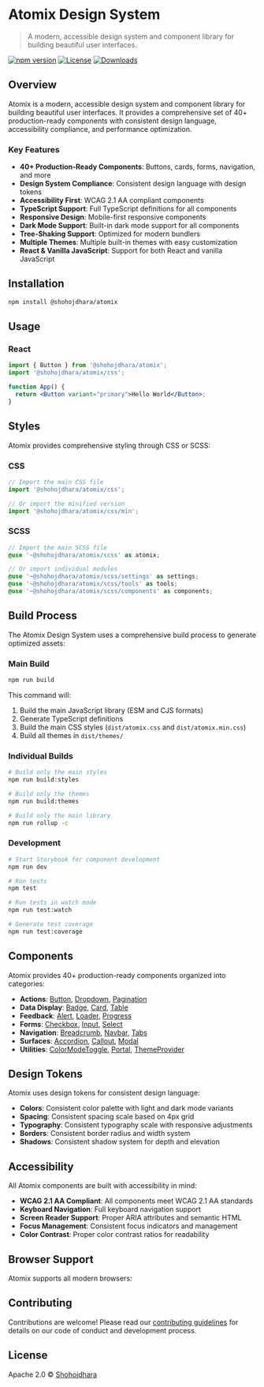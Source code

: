 # Atomix Design System

> A modern, accessible design system and component library for building beautiful user interfaces.

[![npm version](https://img.shields.io/npm/v/@shohojdhara/atomix)](https://www.npmjs.com/package/@shohojdhara/atomix)
[![License](https://img.shields.io/npm/l/@shohojdhara/atomix)](https://github.com/Shohojdhara/atomix/blob/main/LICENSE)
[![Downloads](https://img.shields.io/npm/dm/@shohojdhara/atomix)](https://www.npmjs.com/package/@shohojdhara/atomix)

## Overview

Atomix is a modern, accessible design system and component library for building beautiful user interfaces. It provides a comprehensive set of 40+ production-ready components with consistent design language, accessibility compliance, and performance optimization.

### Key Features

- **40+ Production-Ready Components**: Buttons, cards, forms, navigation, and more
- **Design System Compliance**: Consistent design language with design tokens
- **Accessibility First**: WCAG 2.1 AA compliant components
- **TypeScript Support**: Full TypeScript definitions for all components
- **Responsive Design**: Mobile-first responsive components
- **Dark Mode Support**: Built-in dark mode support for all components
- **Tree-Shaking Support**: Optimized for modern bundlers
- **Multiple Themes**: Multiple built-in themes with easy customization
- **React & Vanilla JavaScript**: Support for both React and vanilla JavaScript

## Installation

```bash
npm install @shohojdhara/atomix
```

## Usage

### React

```jsx
import { Button } from '@shohojdhara/atomix';
import '@shohojdhara/atomix/css';

function App() {
  return <Button variant="primary">Hello World</Button>;
}
```

## Styles

Atomix provides comprehensive styling through CSS or SCSS:

### CSS

```js
// Import the main CSS file
import '@shohojdhara/atomix/css';

// Or import the minified version
import '@shohojdhara/atomix/css/min';
```

### SCSS

```scss
// Import the main SCSS file
@use '~@shohojdhara/atomix/scss' as atomix;

// Or import individual modules
@use '~@shohojdhara/atomix/scss/settings' as settings;
@use '~@shohojdhara/atomix/scss/tools' as tools;
@use '~@shohojdhara/atomix/scss/components' as components;
```

## Build Process

The Atomix Design System uses a comprehensive build process to generate optimized assets:

### Main Build

```bash
npm run build
```

This command will:
1. Build the main JavaScript library (ESM and CJS formats)
2. Generate TypeScript definitions
3. Build the main CSS styles (`dist/atomix.css` and `dist/atomix.min.css`)
4. Build all themes in `dist/themes/`

### Individual Builds

```bash
# Build only the main styles
npm run build:styles

# Build only the themes
npm run build:themes

# Build only the main library
npm run rollup -c
```

### Development

```bash
# Start Storybook for component development
npm run dev

# Run tests
npm test

# Run tests in watch mode
npm run test:watch

# Generate test coverage
npm run test:coverage
```

## Components

Atomix provides 40+ production-ready components organized into categories:

- **Actions**: [Button](src/components/Button), [Dropdown](src/components/Dropdown), [Pagination](src/components/Pagination)
- **Data Display**: [Badge](src/components/Badge), [Card](src/components/Card), [Table](src/components/Table)
- **Feedback**: [Alert](src/components/Alert), [Loader](src/components/Loader), [Progress](src/components/Progress)
- **Forms**: [Checkbox](src/components/Checkbox), [Input](src/components/Input), [Select](src/components/Select)
- **Navigation**: [Breadcrumb](src/components/Breadcrumb), [Navbar](src/components/Navbar), [Tabs](src/components/Tabs)
- **Surfaces**: [Accordion](src/components/Accordion), [Callout](src/components/Callout), [Modal](src/components/Modal)
- **Utilities**: [ColorModeToggle](src/components/ColorModeToggle), [Portal](src/components/Portal), [ThemeProvider](src/components/ThemeProvider)

## Design Tokens

Atomix uses design tokens for consistent design language:

- **Colors**: Consistent color palette with light and dark mode variants
- **Spacing**: Consistent spacing scale based on 4px grid
- **Typography**: Consistent typography scale with responsive adjustments
- **Borders**: Consistent border radius and width system
- **Shadows**: Consistent shadow system for depth and elevation

## Accessibility

All Atomix components are built with accessibility in mind:

- **WCAG 2.1 AA Compliant**: All components meet WCAG 2.1 AA standards
- **Keyboard Navigation**: Full keyboard navigation support
- **Screen Reader Support**: Proper ARIA attributes and semantic HTML
- **Focus Management**: Consistent focus indicators and management
- **Color Contrast**: Proper color contrast ratios for readability

## Browser Support

Atomix supports all modern browsers:

## Contributing

Contributions are welcome! Please read our [contributing guidelines](CONTRIBUTING.md) for details on our code of conduct and development process.

## License

Apache 2.0 © [Shohojdhara](https://github.com/Shohojdhara)
